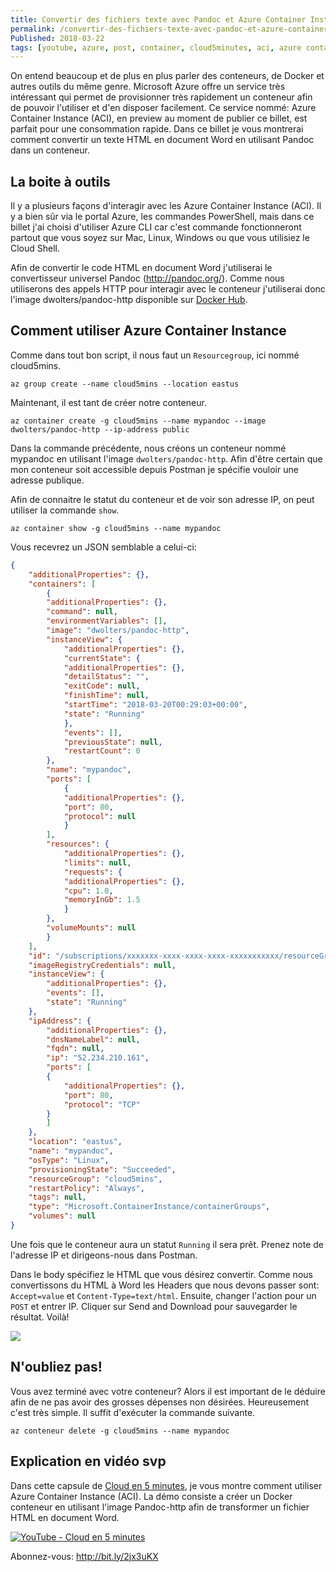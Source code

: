 ```yaml
---
title: Convertir des fichiers texte avec Pandoc et Azure Container Instance (ACI)
permalink: /convertir-des-fichiers-texte-avec-pandoc-et-azure-container-instance-aci
Published: 2018-03-22
tags: [youtube, azure, post, container, cloud5minutes, aci, azure container instance, pandoc]
---
```



On entend beaucoup et de plus en plus parler des conteneurs, de Docker et autres outils du même genre.  Microsoft Azure offre un service très intéressant qui permet de provisionner très rapidement un conteneur afin de pouvoir l'utiliser et d'en disposer facilement. Ce service nommé: Azure Container Instance (ACI), en preview au moment de publier ce billet, est parfait pour une consommation rapide.  Dans ce billet je vous montrerai comment convertir un texte HTML en document Word en utilisant Pandoc dans un conteneur.

## La boite à outils

Il y a plusieurs façons d'interagir avec les Azure Container Instance (ACI). Il y a bien sûr via le portal Azure, les commandes PowerShell, mais dans ce billet j'ai choisi d'utiliser Azure CLI car c'est commande fonctionneront partout que vous soyez sur Mac, Linux, Windows ou que vous utilisiez le Cloud Shell.

Afin de convertir le code HTML en document Word j'utiliserai le convertisseur universel Pandoc (http://pandoc.org/). Comme nous utiliserons des appels HTTP pour interagir avec le conteneur j'utiliserai donc l'image dwolters/pandoc-http disponible sur [Docker Hub](https://hub.docker.com/r/dwolters/pandoc-http/).

## Comment utiliser Azure Container Instance

Comme dans tout bon script, il nous faut un `Resourcegroup`, ici nommé cloud5mins.

    az group create --name cloud5mins --location eastus

Maintenant, il est tant de créer notre conteneur. 

    az container create -g cloud5mins --name mypandoc --image dwolters/pandoc-http --ip-address public

Dans la commande précédente, nous créons un conteneur nommé mypandoc en utilisant l'image `dwolters/pandoc-http`. Afin d'être certain que mon conteneur soit accessible depuis Postman je spécifie vouloir une adresse publique. 

Afin de connaitre le statut du conteneur et de voir son adresse IP, on peut utiliser la commande `show`.

    az container show -g cloud5mins --name mypandoc

Vous recevrez un JSON semblable a celui-ci:

```json
{
    "additionalProperties": {},
    "containers": [
        {
        "additionalProperties": {},
        "command": null,
        "environmentVariables": [],
        "image": "dwolters/pandoc-http",
        "instanceView": {
            "additionalProperties": {},
            "currentState": {
            "additionalProperties": {},
            "detailStatus": "",
            "exitCode": null,
            "finishTime": null,
            "startTime": "2018-03-20T00:29:03+00:00",
            "state": "Running"
            },
            "events": [],
            "previousState": null,
            "restartCount": 0
        },
        "name": "mypandoc",
        "ports": [
            {
            "additionalProperties": {},
            "port": 80,
            "protocol": null
            }
        ],
        "resources": {
            "additionalProperties": {},
            "limits": null,
            "requests": {
            "additionalProperties": {},
            "cpu": 1.0,
            "memoryInGb": 1.5
            }
        },
        "volumeMounts": null
        }
    ],
    "id": "/subscriptions/xxxxxxx-xxxx-xxxx-xxxx-xxxxxxxxxxx/resourceGroups/cloud5mins/providers/Microsoft.ContainerInstance/containerGroups/mypandoc",
    "imageRegistryCredentials": null,
    "instanceView": {
        "additionalProperties": {},
        "events": [],
        "state": "Running"
    },
    "ipAddress": {
        "additionalProperties": {},
        "dnsNameLabel": null,
        "fqdn": null,
        "ip": "52.234.210.161",
        "ports": [
        {
            "additionalProperties": {},
            "port": 80,
            "protocol": "TCP"
        }
        ]
    },
    "location": "eastus",
    "name": "mypandoc",
    "osType": "Linux",
    "provisioningState": "Succeeded",
    "resourceGroup": "cloud5mins",
    "restartPolicy": "Always",
    "tags": null,
    "type": "Microsoft.ContainerInstance/containerGroups",
    "volumes": null
}
```

Une fois que le conteneur aura un statut `Running` il sera prêt.  Prenez note de l'adresse IP et dirigeons-nous dans Postman.

Dans le body spécifiez le HTML que vous désirez convertir. Comme nous convertissons du HTML à Word les Headers que nous devons passer sont: `Accept=value` et `Content-Type=text/html`. Ensuite, changer l'action pour un `POST` et entrer IP. Cliquer sur Send and Download pour sauvegarder le résultat. Voilà!

![](/content/images/2018/03/postman_test.png)

N'oubliez pas!
-------------

Vous avez terminé avec votre conteneur? Alors il est important de le déduire afin de ne pas avoir des grosses dépenses non désirées.  Heureusement c'est très simple. Il suffit d'exécuter la commande suivante.

    az conteneur delete -g cloud5mins --name mypandoc

## Explication en vidéo svp

Dans cette capsule de [Cloud en 5 minutes](https://youtu.be/OJlUysFYTc8), je vous montre comment utiliser Azure Container Instance (ACI). La démo consiste a créer un Docker conteneur en utilisant l'image Pandoc-http afin de transformer un fichier HTML en document Word.

[![YouTube - Cloud en 5 minutes](/content/images/2018/03/ACI_square-1.png)](https://youtu.be/OJlUysFYTc8)

Abonnez-vous: http://bit.ly/2jx3uKX

[postman_test]: /../images/2018-03-21/postman_test.png
[square]: /../images/2018-03-21/ACI_square



